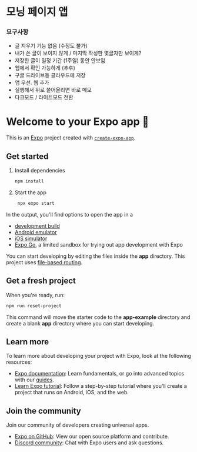# 모닝 페이지 앱

### 요구사항

- 글 지우기 기능 없음 (수정도 불가)
- 내가 쓴 글이 보이지 않게 / 마지막 작성한 몇글자만 보이게?
- 저장한 글이 일정 기간 (1주일) 동안 안보임
- 웹에서 확인 가능하게 (추후)
- 구글 드라이브등 클라우드에 저장
- 앱 우선. 웹 추가
- 실행해서 위로 쓸어올리면 바로 메모
- 다크모드 / 라이트모드 전환

# Welcome to your Expo app 👋

This is an [Expo](https://expo.dev) project created with [`create-expo-app`](https://www.npmjs.com/package/create-expo-app).

## Get started

1. Install dependencies

   ```bash
   npm install
   ```

2. Start the app

   ```bash
    npx expo start
   ```

In the output, you'll find options to open the app in a

- [development build](https://docs.expo.dev/develop/development-builds/introduction/)
- [Android emulator](https://docs.expo.dev/workflow/android-studio-emulator/)
- [iOS simulator](https://docs.expo.dev/workflow/ios-simulator/)
- [Expo Go](https://expo.dev/go), a limited sandbox for trying out app development with Expo

You can start developing by editing the files inside the **app** directory. This project uses [file-based routing](https://docs.expo.dev/router/introduction).

## Get a fresh project

When you're ready, run:

```bash
npm run reset-project
```

This command will move the starter code to the **app-example** directory and create a blank **app** directory where you can start developing.

## Learn more

To learn more about developing your project with Expo, look at the following resources:

- [Expo documentation](https://docs.expo.dev/): Learn fundamentals, or go into advanced topics with our [guides](https://docs.expo.dev/guides).
- [Learn Expo tutorial](https://docs.expo.dev/tutorial/introduction/): Follow a step-by-step tutorial where you'll create a project that runs on Android, iOS, and the web.

## Join the community

Join our community of developers creating universal apps.

- [Expo on GitHub](https://github.com/expo/expo): View our open source platform and contribute.
- [Discord community](https://chat.expo.dev): Chat with Expo users and ask questions.

